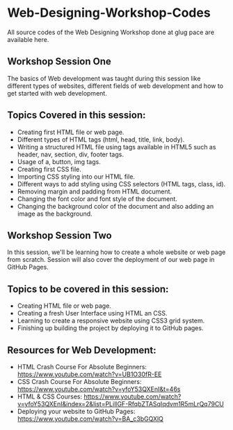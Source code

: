 # Web-Designing-Workshop-Codes
All source codes of the Web Designing Workshop done at glug pace are available here.

## Workshop Session One
The basics of Web development was taught during this session like different types of websites, different fields of web development and how to get started with web development.

## Topics Covered in this session:
- Creating first HTML file or web page.
- Different types of HTML tags (html, head, title, link, body).
- Writing a structured HTML file using tags available in HTML5 such as header, nav, section, div, footer tags.
- Usage of a, button, img tags.
- Creating first CSS file.
- Importing CSS styling into our HTML file.
- Different ways to add styling using CSS selectors (HTML tags, class, id).
- Removing margin and padding from HTML document.
- Changing the font color and font style of the document.
- Changing the background color of the document and also adding an image as the background. 

## Workshop Session Two
In this session, we'll be learning how to create a whole website or web page from scratch. Session will also cover the deployment of our web page in GitHub Pages.

## Topics to be covered in this session:
- Creating HTML file or web page.
- Creating a fresh User Interface using HTML an CSS.
- Learning to create a responsive website using CSS3 grid system.
- Finishing up building the project by deploying it to GitHub pages.

## Resources for Web Development:
- HTML Crash Course For Absolute Beginners: https://www.youtube.com/watch?v=UB1O30fR-EE
- CSS Crash Course For Absolute Beginners: https://www.youtube.com/watch?v=yfoY53QXEnI&t=46s
- HTML & CSS Courses: https://www.youtube.com/watch?v=yfoY53QXEnI&index=2&list=PLillGF-RfqbZTASqIqdvm1R5mLrQq79CU
- Deploying your website to GitHub Pages: https://www.youtube.com/watch?v=BA_c3bGQXlQ
